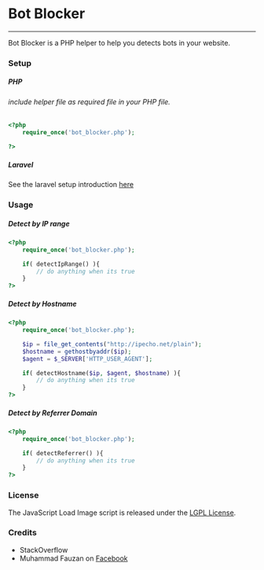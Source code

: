 <p align="center">
    <h1>Bot Blocker</h1>
</p>

-----------------------------------------

Bot Blocker is a PHP helper to help you detects bots in your website.

### Setup

##### PHP

###### include helper file as required file in your PHP file.
```php
<?php 
    require_once('bot_blocker.php');

?>
```

##### Laravel

See the laravel setup introduction <a href="LARAVEL-INTRODUCTION.md">here</a>

### Usage

##### Detect by IP range
```php
<?php 
    require_once('bot_blocker.php');

    if( detectIpRange() ){
        // do anything when its true
    }
?>
```

##### Detect by Hostname
```php
<?php 
    require_once('bot_blocker.php');

    $ip = file_get_contents("http://ipecho.net/plain");
    $hostname = gethostbyaddr($ip);
    $agent = $_SERVER['HTTP_USER_AGENT'];

    if( detectHostname($ip, $agent, $hostname) ){
        // do anything when its true
    }
?>
```

##### Detect by Referrer Domain
```php
<?php 
    require_once('bot_blocker.php');

    if( detectReferrer() ){
        // do anything when its true
    }
?>
```

### License
The JavaScript Load Image script is released under the <a href="LICENSE">LGPL License</a>.

### Credits
* StackOverflow
* Muhammad Fauzan on <a href="https://facebook.com/fauzandotjs" target="_blank">Facebook</a>